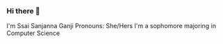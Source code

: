 ### Hi there 👋
I'm Ssai Sanjanna Ganji
Pronouns: She/Hers
I'm a sophomore majoring in Computer Science
<!--
**SsaiSanjanna03/SsaiSanjanna03** is a ✨ _special_ ✨ repository because its `README.md` (this file) appears on your GitHub profile.

Here are some ideas to get you started:
I'm currently seeking an internship in software engineering.
Future interestes: Artificial Intelligence
Reach me out at ssganji@iastate.edu

- ⚡ Fun fact: Binge watching
-->
